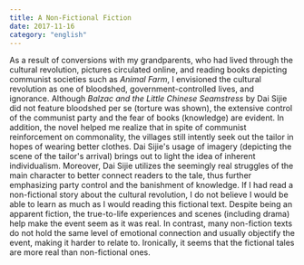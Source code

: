 ```yaml
---
title: A Non-Fictional Fiction
date: 2017-11-16
category: "english"
---
```


As a result of conversions with my grandparents, who had lived through the cultural revolution, pictures circulated online, and reading books depicting communist societies such as *Animal Farm*, I envisioned the cultural revolution as one of bloodshed, government-controlled lives, and ignorance. Although *Balzac and the Little Chinese Seamstress* by Dai Sijie did not feature bloodshed per se (torture was shown), the extensive control of the communist party and the fear of books (knowledge) are evident. In addition, the novel helped me realize that in spite of communist reinforcement on commonality, the villages still intently seek out the tailor in hopes of wearing better clothes. Dai Sijie's usage of imagery (depicting the scene of the tailor's arrival) brings out to light the idea of inherent individualism. Moreover, Dai Sijie utilizes the seemingly real struggles of the main character to better connect readers to the tale, thus further emphasizing party control and the banishment of knowledge. If I had read a non-fictional story about the cultural revolution, I do not believe I would be able to learn as much as I would reading this fictional text. Despite being an apparent fiction, the true-to-life experiences and scenes (including drama) help make the event seem as it was real. In contrast, many non-fiction texts do not hold the same level of emotional connection and usually objectify the event, making it harder to relate to. Ironically, it seems that the fictional tales are more real than non-fictional ones.
